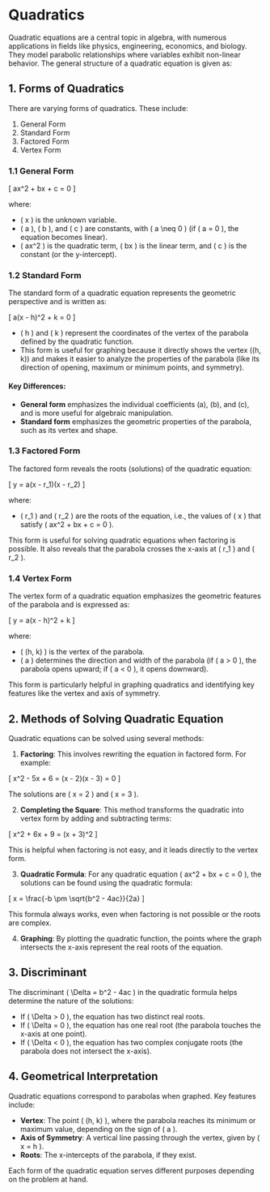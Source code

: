 # Quadratics

Quadratic equations are a central topic in algebra, with numerous applications in fields like physics, engineering, economics, and biology. They model parabolic relationships where variables exhibit non-linear behavior. The general structure of a quadratic equation is given as:

## 1. **Forms of Quadratics**

There are varying forms of quadratics. These include:

1. General Form
2. Standard Form
3. Factored Form
4. Vertex Form

### 1.1 General Form

\[ ax^2 + bx + c = 0 \]

where:

- \( x \) is the unknown variable.
- \( a \), \( b \), and \( c \) are constants, with \( a \neq 0 \) (if \( a = 0 \), the equation becomes linear).
- \( ax^2 \) is the quadratic term, \( bx \) is the linear term, and \( c \) is the constant (or the y-intercept).

### 1.2 Standard Form

The standard form of a quadratic equation represents the geometric perspective and is written as:

\[
a(x - h)^2 + k = 0
\]

- \( h \) and \( k \) represent the coordinates of the vertex of the parabola defined by the quadratic function.
- This form is useful for graphing because it directly shows the vertex \((h, k)\) and makes it easier to analyze the properties of the parabola (like its direction of opening, maximum or minimum points, and symmetry).

#### Key Differences:
- **General form** emphasizes the individual coefficients \(a\), \(b\), and \(c\), and is more useful for algebraic manipulation.
- **Standard form** emphasizes the geometric properties of the parabola, such as its vertex and shape.

### 1.3 Factored Form

The factored form reveals the roots (solutions) of the quadratic equation:

\[ y = a(x - r_1)(x - r_2) \]

where:

- \( r_1 \) and \( r_2 \) are the roots of the equation, i.e., the values of \( x \) that satisfy \( ax^2 + bx + c = 0 \).

This form is useful for solving quadratic equations when factoring is possible. It also reveals that the parabola crosses the x-axis at \( r_1 \) and \( r_2 \).


### 1.4 Vertex Form

The vertex form of a quadratic equation emphasizes the geometric features of the parabola and is expressed as:

\[ y = a(x - h)^2 + k \]

where:

- \( (h, k) \) is the vertex of the parabola.
- \( a \) determines the direction and width of the parabola (if \( a > 0 \), the parabola opens upward; if \( a < 0 \), it opens downward).

This form is particularly helpful in graphing quadratics and identifying key features like the vertex and axis of symmetry.

## 2. **Methods of Solving Quadratic Equation**

Quadratic equations can be solved using several methods:

1. **Factoring**: This involves rewriting the equation in factored form. For example:

\[ x^2 - 5x + 6 = (x - 2)(x - 3) = 0 \]

   The solutions are \( x = 2 \) and \( x = 3 \).

2. **Completing the Square**: This method transforms the quadratic into vertex form by adding and subtracting terms:

\[ x^2 + 6x + 9 = (x + 3)^2 \]

   This is helpful when factoring is not easy, and it leads directly to the vertex form.

3. **Quadratic Formula**: For any quadratic equation \( ax^2 + bx + c = 0 \), the solutions can be found using the quadratic formula:

\[
x = \frac{-b \pm \sqrt{b^2 - 4ac}}{2a}
\]

   This formula always works, even when factoring is not possible or the roots are complex.

4. **Graphing**: By plotting the quadratic function, the points where the graph intersects the x-axis represent the real roots of the equation.

## 3. Discriminant

The discriminant \( \Delta = b^2 - 4ac \) in the quadratic formula helps determine the nature of the solutions:

- If \( \Delta > 0 \), the equation has two distinct real roots.
- If \( \Delta = 0 \), the equation has one real root (the parabola touches the x-axis at one point).
- If \( \Delta < 0 \), the equation has two complex conjugate roots (the parabola does not intersect the x-axis).

## 4. Geometrical Interpretation

Quadratic equations correspond to parabolas when graphed. Key features include:

- **Vertex**: The point \( (h, k) \), where the parabola reaches its minimum or maximum value, depending on the sign of \( a \).
- **Axis of Symmetry**: A vertical line passing through the vertex, given by \( x = h \).
- **Roots**: The x-intercepts of the parabola, if they exist.

Each form of the quadratic equation serves different purposes depending on the problem at hand.